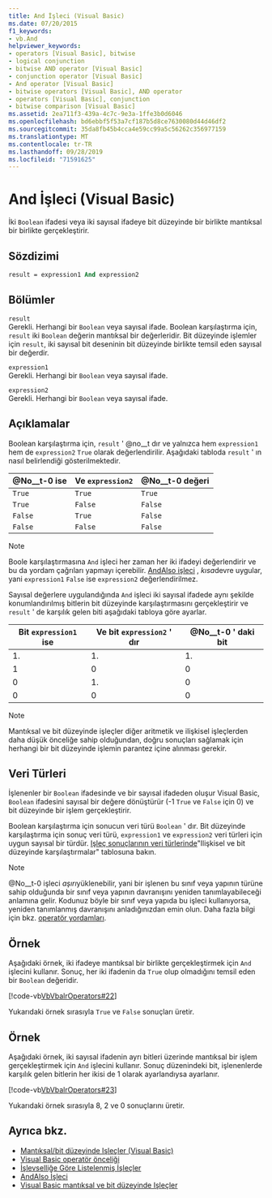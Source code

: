 ```yaml
---
title: And İşleci (Visual Basic)
ms.date: 07/20/2015
f1_keywords:
- vb.And
helpviewer_keywords:
- operators [Visual Basic], bitwise
- logical conjunction
- bitwise AND operator [Visual Basic]
- conjunction operator [Visual Basic]
- And operator [Visual Basic]
- bitwise operators [Visual Basic], AND operator
- operators [Visual Basic], conjunction
- bitwise comparison [Visual Basic]
ms.assetid: 2ea711f3-439a-4c7c-9e3a-1ffe3b0d6046
ms.openlocfilehash: bd6ebbf5f53a7cf187b5d8ce7630080d44d46df2
ms.sourcegitcommit: 35da8fb45b4cca4e59cc99a5c56262c356977159
ms.translationtype: MT
ms.contentlocale: tr-TR
ms.lasthandoff: 09/28/2019
ms.locfileid: "71591625"
---
```

# <a name="and-operator-visual-basic"></a>And İşleci (Visual Basic)
İki `Boolean` ifadesi veya iki sayısal ifadeye bit düzeyinde bir birlikte mantıksal bir birlikte gerçekleştirir.  
  
## <a name="syntax"></a>Sözdizimi  
  
```vb  
result = expression1 And expression2  
```  
  
## <a name="parts"></a>Bölümler  
 `result`  
 Gerekli. Herhangi bir `Boolean` veya sayısal ifade. Boolean karşılaştırma için, `result` iki `Boolean` değerin mantıksal bir değerleridir. Bit düzeyinde işlemler için `result`, iki sayısal bit deseninin bit düzeyinde birlikte temsil eden sayısal bir değerdir.  
  
 `expression1`  
 Gerekli. Herhangi bir `Boolean` veya sayısal ifade.  
  
 `expression2`  
 Gerekli. Herhangi bir `Boolean` veya sayısal ifade.  
  
## <a name="remarks"></a>Açıklamalar  
 Boolean karşılaştırma için, `result` ' @no__t dır ve yalnızca hem `expression1` hem de `expression2` `True` olarak değerlendirilir. Aşağıdaki tabloda `result` ' ın nasıl belirlendiği gösterilmektedir.  
  
|@No__t-0 ise|Ve `expression2`|@No__t-0 değeri|  
|-------------------------|--------------------------|------------------------------|  
|`True`|`True`|`True`|  
|`True`|`False`|`False`|  
|`False`|`True`|`False`|  
|`False`|`False`|`False`|  
  
> [!NOTE]
> Boole karşılaştırmasına `And` işleci her zaman her iki ifadeyi değerlendirir ve bu da yordam çağrıları yapmayı içerebilir. [AndAlso işleci](../../../visual-basic/language-reference/operators/andalso-operator.md) , *kısa*devre uygular, yani `expression1` `False` ise `expression2` değerlendirilmez.  
  
 Sayısal değerlere uygulandığında `And` işleci iki sayısal ifadede aynı şekilde konumlandırılmış bitlerin bit düzeyinde karşılaştırmasını gerçekleştirir ve `result` ' de karşılık gelen biti aşağıdaki tabloya göre ayarlar.  
  
|Bit `expression1` ise|Ve bit `expression2` ' dır|@No__t-0 ' daki bit|  
|--------------------------------|---------------------------------|----------------------------|  
|1\.|1\.|1\.|  
|1|0|0|  
|0|1\.|0|  
|0|0|0|  
  
> [!NOTE]
> Mantıksal ve bit düzeyinde işleçler diğer aritmetik ve ilişkisel işleçlerden daha düşük önceliğe sahip olduğundan, doğru sonuçları sağlamak için herhangi bir bit düzeyinde işlemin parantez içine alınması gerekir.  
  
## <a name="data-types"></a>Veri Türleri  
 İşlenenler bir `Boolean` ifadesinde ve bir sayısal ifadeden oluşur Visual Basic, `Boolean` ifadesini sayısal bir değere dönüştürür (-1 `True` ve `False` için 0) ve bit düzeyinde bir işlem gerçekleştirir.  
  
 Boolean karşılaştırma için sonucun veri türü `Boolean` ' dır. Bit düzeyinde karşılaştırma için sonuç veri türü, `expression1` ve `expression2` veri türleri için uygun sayısal bir türdür. [Işleç sonuçlarının veri türlerinde](../../../visual-basic/language-reference/operators/data-types-of-operator-results.md)"Ilişkisel ve bit düzeyinde karşılaştırmalar" tablosuna bakın.  
  
> [!NOTE]
> @No__t-0 işleci *aşırı*yüklenebilir, yani bir işlenen bu sınıf veya yapının türüne sahip olduğunda bir sınıf veya yapının davranışını yeniden tanımlayabileceği anlamına gelir. Kodunuz böyle bir sınıf veya yapıda bu işleci kullanıyorsa, yeniden tanımlanmış davranışını anladığınızdan emin olun. Daha fazla bilgi için bkz. [operatör yordamları](../../../visual-basic/programming-guide/language-features/procedures/operator-procedures.md).  
  
## <a name="example"></a>Örnek  
 Aşağıdaki örnek, iki ifadeye mantıksal bir birlikte gerçekleştirmek için `And` işlecini kullanır. Sonuç, her iki ifadenin da `True` olup olmadığını temsil eden bir `Boolean` değeridir.  
  
 [!code-vb[VbVbalrOperators#22](~/samples/snippets/visualbasic/VS_Snippets_VBCSharp/VbVbalrOperators/VB/Class1.vb#22)]  
  
 Yukarıdaki örnek sırasıyla `True` ve `False` sonuçları üretir.  
  
## <a name="example"></a>Örnek  
 Aşağıdaki örnek, iki sayısal ifadenin ayrı bitleri üzerinde mantıksal bir işlem gerçekleştirmek için `And` işlecini kullanır. Sonuç düzenindeki bit, işlenenlerde karşılık gelen bitlerin her ikisi de 1 olarak ayarlandıysa ayarlanır.  
  
 [!code-vb[VbVbalrOperators#23](~/samples/snippets/visualbasic/VS_Snippets_VBCSharp/VbVbalrOperators/VB/Class1.vb#23)]  
  
 Yukarıdaki örnek sırasıyla 8, 2 ve 0 sonuçlarını üretir.  
  
## <a name="see-also"></a>Ayrıca bkz.

- [Mantıksal/bit düzeyinde Işleçler (Visual Basic)](../../../visual-basic/language-reference/operators/logical-bitwise-operators.md)
- [Visual Basic operatör önceliği](../../../visual-basic/language-reference/operators/operator-precedence.md)
- [İşlevselliğe Göre Listelenmiş İşleçler](../../../visual-basic/language-reference/operators/operators-listed-by-functionality.md)
- [AndAlso İşleci](../../../visual-basic/language-reference/operators/andalso-operator.md)
- [Visual Basic mantıksal ve bit düzeyinde Işleçler](../../../visual-basic/programming-guide/language-features/operators-and-expressions/logical-and-bitwise-operators.md)

